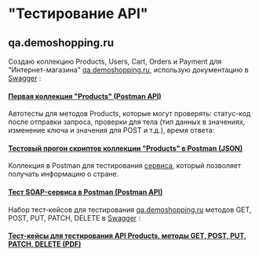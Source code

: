# "Тестирование API"
## qa.demoshopping.ru
Создаю коллекцию Products, Users, Cart, Orders и Payment для "Интернет-магазина" <a href="https://qa.demoshopping.ru/">qa.demoshopping.ru</a>, использую документацию в <a href="https://qa.demoshopping.ru/api-docs/">Swagger</a> : 
#### [Первая коллекция "Products" (Postman API)](https://www.postman.com/nosovertka/workspace/qa-demoshopping-stan-tokarev/collection/40891723-f58958dc-7d08-42f1-a850-9cb0ad5205cf?action=share&creator=40891723&active-environment=40891723-98aef70a-e96a-4a0f-9fa3-aaec06181669)
Автотесты для методов Products, которые могут проверять: статус-код после отправки запроса, проверки для тела (тип данных в значениях, изменение ключа и значения для POST и т.д.), время ответа:
#### [Тестовый прогон скриптов коллекции "Products" в Postman (JSON)](https://github.com/StanTokarev/api/blob/main/Stan%20Tokarev%20Test%20Run%20for%20Scripts%20in%20Products.json)
Коллекция в Postman для тестирования <a href="http://webservices.oorsprong.org/websamples.countryinfo/CountryInfoService.wso?WSDL">сервиса</a>, который позволяет получать информацию о стране.
#### [Тест SOAP-сервиса в Postman (Postman API)](https://www.postman.com/nosovertka/workspace/qa-demoshopping-stan-tokarev/collection/40891723-a3e2e368-599d-4d8b-82db-29d974bb54fc?action=share&creator=40891723&active-environment=40891723-98aef70a-e96a-4a0f-9fa3-aaec06181669)
Набор тест-кейсов для тестирования <a href="https://qa.demoshopping.ru/">qa.demoshopping.ru</a> методов  GET, POST, PUT, PATCH, DELETE в <a href="https://qa.demoshopping.ru/api-docs/">Swagger</a> :
#### [Тест-кейсы для тестирования API Products, методы GET, POST, PUT, PATCH, DELETE (PDF)](https://github.com/StanTokarev/api/blob/main/Stan%20Tokarev%20Test%20Cases%20for%20testing%20API%20Products.pdf)
